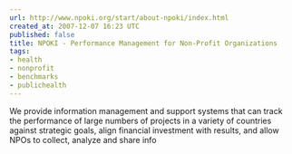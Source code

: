 ```yaml
---
url: http://www.npoki.org/start/about-npoki/index.html
created_at: 2007-12-07 16:23 UTC
published: false
title: NPOKI - Performance Management for Non-Profit Organizations
tags:
- health
- nonprofit
- benchmarks
- publichealth
---
```


We provide information management and support systems that can track the performance of large numbers of projects in a variety of countries against strategic goals, align financial investment with results, and allow NPOs to collect, analyze and share info
